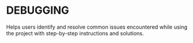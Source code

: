 # DEBUGGING
Helps users identify and resolve common issues encountered while using the project with step-by-step 
instructions and solutions.